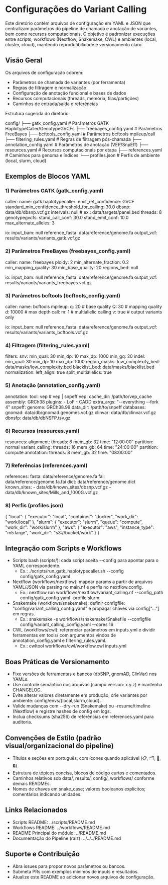 # Configurações do Variant Calling

Este diretório contém arquivos de configuração em YAML e JSON que centralizam parâmetros do pipeline de chamada e anotação de variantes, bem como recursos computacionais. O objetivo é padronizar execuções entre scripts, workflows (Nextflow, Snakemake, CWL) e ambientes (local, cluster, cloud), mantendo reprodutibilidade e versionamento claro.

## Visão Geral

Os arquivos de configuração cobrem:
- Parâmetros de chamada de variantes (por ferramenta)
- Regras de filtragem e normalização
- Configuração de anotação funcional e bases de dados
- Recursos computacionais (threads, memória, filas/partições)
- Caminhos de entrada/saída e referências

Estrutura sugerida do diretório:

config/
├── gatk_config.yaml           # Parâmetros GATK HaplotypeCaller/GenotypeGVCFs
├── freebayes_config.yaml      # Parâmetros FreeBayes
├── bcftools_config.yaml       # Parâmetros bcftools mpileup/call
├── filtering_rules.yaml       # Regras de filtragem pós-chamada
├── annotation_config.yaml     # Parâmetros de anotação (VEP/SnpEff)
├── resources.yaml             # Recursos computacionais por etapa
├── references.yaml            # Caminhos para genoma e índices
└── profiles.json              # Perfis de ambiente (local, slurm, cloud)

## Exemplos de Blocos YAML

### 1) Parâmetros GATK (gatk_config.yaml)

caller:
  name: gatk
  haplotypecaller:
    emit_ref_confidence: GVCF
    standard_min_confidence_threshold_for_calling: 30.0
    dbsnp: data/db/dbsnp.vcf.gz
    intervals: null  # ex.: data/targets/panel.bed
    threads: 8
  genotypegvcfs:
    stand_call_conf: 30.0
    stand_emit_conf: 10.0
    max_alternate_alleles: 3

io:
  input_bam: null
  reference_fasta: data/reference/genome.fa
  output_vcf: results/variants/variants_gatk.vcf.gz

### 2) Parâmetros FreeBayes (freebayes_config.yaml)

caller:
  name: freebayes
  ploidy: 2
  min_alternate_fraction: 0.2
  min_mapping_quality: 30
  min_base_quality: 20
  regions_bed: null

io:
  input_bam: null
  reference_fasta: data/reference/genome.fa
  output_vcf: results/variants/variants_freebayes.vcf.gz

### 3) Parâmetros bcftools (bcftools_config.yaml)

caller:
  name: bcftools
  mpileup:
    q: 20     # base quality
    Q: 30     # mapping quality
    d: 10000  # max depth
  call:
    m: 1      # multiallelic calling
    v: true   # output variants only

io:
  input_bam: null
  reference_fasta: data/reference/genome.fa
  output_vcf: results/variants/variants_bcftools.vcf.gz

### 4) Filtragem (filtering_rules.yaml)

filters:
  snv:
    min_qual: 30
    min_dp: 10
    max_dp: 1000
    min_gq: 20
  indel:
    min_qual: 30
    min_dp: 10
    max_dp: 1000
  region_masks:
    low_complexity_bed: data/masks/low_complexity.bed
    blacklist_bed: data/masks/blacklist.bed
  normalization:
    left_align: true
    split_multiallelics: true

### 5) Anotação (annotation_config.yaml)

annotation:
  tool: vep  # vep | snpeff
  vep:
    cache_dir: /path/to/vep_cache
    assembly: GRCh38
    plugins:
      - LoF
      - CADD
    extra_args: "--everything --fork 4"
  snpeff:
    genome: GRCh38.99
    data_dir: /path/to/snpeff
  databases:
    gnomad: data/db/gnomad.genomes.vcf.gz
    clinvar: data/db/clinvar.vcf.gz
    dbnsfp: data/db/dbNSFP.tsv.gz

### 6) Recursos (resources.yaml)

resources:
  alignment:
    threads: 8
    mem_gb: 32
    time: "12:00:00"
    partition: normal
  variant_calling:
    threads: 16
    mem_gb: 64
    time: "24:00:00"
    partition: compute
  annotation:
    threads: 8
    mem_gb: 32
    time: "08:00:00"

### 7) Referências (references.yaml)

references:
  fasta: data/reference/genome.fa
  fai: data/reference/genome.fa.fai
  dict: data/reference/genome.dict
  known_sites:
    - data/db/known_sites/dbsnp.vcf.gz
    - data/db/known_sites/Mills_and_1000G.vcf.gz

### 8) Perfis (profiles.json)

{
  "local": {
    "executor": "local",
    "container": "docker",
    "work_dir": "work/local"
  },
  "slurm": {
    "executor": "slurm",
    "queue": "compute",
    "work_dir": "work/slurm"
  },
  "aws": {
    "executor": "aws",
    "instance_type": "m5.large",
    "work_dir": "s3://bucket/work"
  }
}

## Integração com Scripts e Workflows

- Scripts bash (scripts/): cada script aceita --config para apontar para o YAML correspondente.
  - Ex.: ./scripts/run_gatk_haplotypecaller.sh --config config/gatk_config.yaml
- Nextflow (workflows/nextflow): mapear params a partir de arquivos YAML/JSON via parsing no main.nf e perfis no nextflow.config.
  - Ex.: nextflow run workflows/nextflow/variant_calling.nf --config_path config/gatk_config.yaml -profile slurm
- Snakemake (workflows/snakemake): definir configfile: "config/variant_calling_config.yaml" e propagar chaves via config["..."] em regras.
  - Ex.: snakemake -s workflows/snakemake/Snakefile --configfile config/variant_calling_config.yaml --cores 16
- CWL (workflows/cwl): referenciar parâmetros em inputs.yml e dividir ferramentas em tools/ com argumentos vindos de annotation_config.yaml e filtering_rules.yaml.
  - Ex.: cwltool workflows/cwl/workflow.cwl inputs.yml

## Boas Práticas de Versionamento

- Fixe versões de ferramentas e bancos (dbSNP, gnomAD, ClinVar) nos YAMLs.
- Use controle semântico nos arquivos (campo version: x.y.z) e mantenha CHANGELOG.
- Evite alterar valores diretamente em produção; crie variantes por ambiente: config/envs/{local,slurm,cloud}.
- Valide mudanças com --dry-run (Snakemake) ou -resume/timeline (Nextflow) e registre hashes de config em logs.
- Inclua checksums (sha256) de referências em references.yaml para auditoria.

## Convenções de Estilo (padrão visual/organizacional do pipeline)

- Títulos e seções em português, com ícones quando aplicável (📋, 🗂️, 🔧, 🔒).
- Estrutura de tópicos concisa, blocos de código curtos e comentados.
- Caminhos relativos sob data/, results/, config/, workflows/ conforme demais READMEs.
- Nomes de chaves em snake_case; valores booleanos explícitos; comentários indicando unidades.

## Links Relacionados

- Scripts README: ../scripts/README.md
- Workflows README: ../workflows/README.md
- README Principal do módulo: ../README.md
- Documentação do Pipeline (raiz): ../../../README.md

## Suporte e Contribuição

- Abra issues para propor novos parâmetros ou bancos.
- Submeta PRs com exemplos mínimos de inputs e resultados.
- Atualize este README ao adicionar novos arquivos de configuração.
